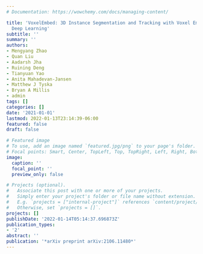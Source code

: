 ```yaml
---
# Documentation: https://wowchemy.com/docs/managing-content/

title: 'VoxelEmbed: 3D Instance Segmentation and Tracking with Voxel Embedding based
  Deep Learning'
subtitle: ''
summary: ''
authors:
- Mengyang Zhao
- Quan Liu
- Aadarsh Jha
- Ruining Deng
- Tianyuan Yao
- Anita Mahadevan-Jansen
- Matthew J Tyska
- Bryan A Millis
- admin
tags: []
categories: []
date: '2021-01-01'
lastmod: 2022-01-13T23:14:39-06:00
featured: false
draft: false

# Featured image
# To use, add an image named `featured.jpg/png` to your page's folder.
# Focal points: Smart, Center, TopLeft, Top, TopRight, Left, Right, BottomLeft, Bottom, BottomRight.
image:
  caption: ''
  focal_point: ''
  preview_only: false

# Projects (optional).
#   Associate this post with one or more of your projects.
#   Simply enter your project's folder or file name without extension.
#   E.g. `projects = ["internal-project"]` references `content/project/deep-learning/index.md`.
#   Otherwise, set `projects = []`.
projects: []
publishDate: '2022-01-14T05:14:37.696873Z'
publication_types:
- '2'
abstract: ''
publication: '*arXiv preprint arXiv:2106.11480*'
---
```

